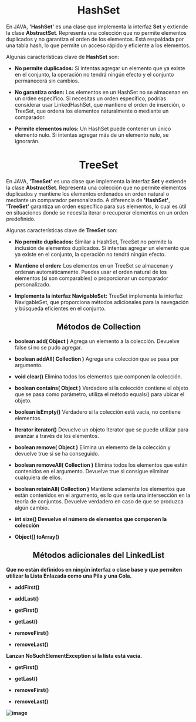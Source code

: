 <h1 align="center"><b>HashSet</b></h1>

<p>En JAVA, <b>'HashSet'</b> es una clase que implementa la interfaz <b>Set</b> y extiende la clase <b>AbstractSet</b>. Representa una colección que no permite elementos duplicados y no garantiza el orden de los elementos. Está respaldada por una tabla hash, lo que permite un acceso rápido y eficiente a los elementos.</p>

<p>Algunas características clave de <b>HashSet</b> son:</p>

- <b>No permite duplicados:</b> Si intentas agregar un elemento que ya existe en el conjunto, la operación no tendrá ningún efecto y el conjunto permanecerá sin cambios.

- <b>No garantiza orden:</b>  Los elementos en un HashSet no se almacenan en un orden específico. Si necesitas un orden específico, podrías considerar usar LinkedHashSet, que mantiene el orden de inserción, o TreeSet, que ordena los elementos naturalmente o mediante un comparador.

- <b>Permite elementos nulos:</b>  Un HashSet puede contener un único elemento nulo. Si intentas agregar más de un elemento nulo, se ignorarán.

<h1 align="center"><b>TreeSet</b></h1>

<p>En JAVA, <b>'TreeSet'</b> es una clase que implementa la interfaz <b>Set</b> y extiende la clase <b>AbstractSet</b>. Representa una colección que no permite elementos duplicados y mantiene los elementos ordenados en orden natural o mediante un comparador personalizado. A diferencia de <b>'HashSet'</b>, <b>'TreeSet'</b> garantiza un orden específico para sus elementos, lo cual es útil en situaciones donde se necesita iterar o recuperar elementos en un orden predefinido.</p>

<p>Algunas características clave de <b>TreeSet</b> son:</p>

- <b>No permite duplicados:</b> Similar a HashSet, TreeSet no permite la inclusión de elementos duplicados. Si intentas agregar un elemento que ya existe en el conjunto, la operación no tendrá ningún efecto.

- <b>Mantiene el orden:</b> Los elementos en un TreeSet se almacenan y ordenan automáticamente. Puedes usar el orden natural de los elementos (si son comparables) o proporcionar un comparador personalizado.

- <b>Implementa la interfaz NavigableSet:</b> TreeSet implementa la interfaz NavigableSet, que proporciona métodos adicionales para la navegación y búsqueda eficientes en el conjunto.

<h2 align="center">Métodos de Collection</h2>

- <b>boolean add( Object )</b> Agrega un elemento a la colección. Devuelve false si no se pudo agregar.

- <b>boolean addAll( Collection )</b> Agrega una colección que se pasa por argumento.

- <b>void clear()</b> Elimina todos los elementos que componen la colección.

- <b>boolean contains( Object )</b> Verdadero si la colección contiene el objeto que se pasa como parámetro, utiliza el método equals() para ubicar el objeto.

- <b>boolean isEmpty()</b> Verdadero si la colección está vacía, no contiene elementos.

- <b>Iterator iterator()</b> Devuelve un objeto Iterator que se puede utilizar para avanzar a través de los elementos.

- <b>boolean remove( Object )</b> Elimina un elemento de la colección y devuelve true si se ha conseguido.

- <b>boolean removeAll( Collection )</b> Elimina todos los elementos que están contenidos en el argumento. Devuelve true si consigue eliminar cualquiera de ellos.

- <b>boolean retainAll( Collection )</b> Mantiene solamente los elementos que están contenidos en el argumento, es lo que sería una intersección en la teoría de conjuntos. Devuelve verdadero en caso de que se produzca algún cambio.

- <b>int size() Devuelve el número de elementos que componen la colección

- <b>Object[] toArray()</b>

<h2 align="center">Métodos adicionales del LinkedList</h2>
<p>Que no están definidos en ningún interfaz o clase base y que permiten utilizar la Lista Enlazada como una Pila y una Cola.</p>

- <b>addFirst()</b>
  
- <b>addLast()</b>
  
- <b>getFirst()</b>
  
- <b>getLast()</b>
  
- <b>removeFirst()</b>
  
- <b>removeLast()</b>

<p>Lanzan NoSuchElementException si la lista está vacía.</p>

- <b>getFirst()</b>

- <b>getLast()</b>

- <b>removeFirst()</b>

- <b>removeLast()</b> 

![image](https://github.com/CCrisstian/Colecciones_JAVA/assets/111469216/7d1e1094-4b2a-4bfb-a20e-4d42e5a8e061)
